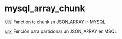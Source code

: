 # mysql_array_chunk

:us: Function to chunk an JSON_ARRAY in MYSQL

:mexico: Función para particionar un JSON_ARRAY en MSQL
